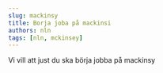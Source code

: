 ```yaml
---
slug: mackinsy
title: Borja joba på mackinsi
authors: nln
tags: [nln, mckinsey]
---
```


Vi vill att just du ska börja jobba på mackinsy
